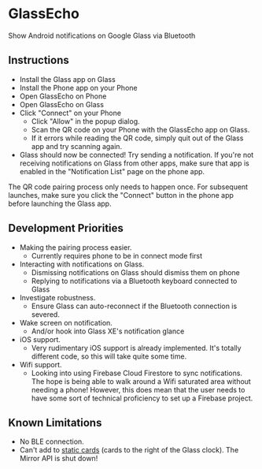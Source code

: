 
# GlassEcho  

Show Android notifications on Google Glass via Bluetooth  
  
## Instructions  
- Install the Glass app on Glass  
- Install the Phone app on your Phone  
- Open GlassEcho on Phone
- Open GlassEcho on Glass
- Click "Connect" on your Phone
	- Click "Allow" in the popup dialog.
	- Scan the QR code on your Phone with the GlassEcho app on Glass.
	- If it errors while reading the QR code, simply quit out of the Glass app and try scanning again.
- Glass should now be connected! Try sending a notification. If you're not receiving notifications on Glass from other apps, make sure that app is enabled in the "Notification List" page on the phone app.

The QR code pairing process only needs to happen once. For subsequent launches, make sure you click the "Connect" button in the phone app before launching the Glass app.

## Development Priorities
- Making the pairing process easier.
	- Currently requires phone to be in connect mode first
- Interacting with notifications on Glass.
	- Dismissing notifications on Glass should dismiss them on phone
	- Replying to notifications via a Bluetooth keyboard connected to Glass
- Investigate robustness.
	- Ensure Glass can auto-reconnect if the Bluetooth connection is severed. 
- Wake screen on notification.
    - And/or hook into Glass XE's notification glance
- iOS support.
	- Very rudimentary iOS support is already implemented. It's totally different code, so this will take quite some time.
- Wifi support.
	- Looking into using Firebase Cloud Firestore to sync notifications. The hope is being able to walk around a Wifi saturated area without needing a phone! However, this does mean that the user needs to have some sort of technical proficiency to set up a Firebase project.

## Known Limitations
- No BLE connection. 
- Can't add to [static cards](https://developers.google.com/glass/develop/mirror/static-cards) (cards to the right of the Glass clock). The Mirror API is shut down!
